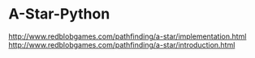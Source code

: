 # A-Star-Python

http://www.redblobgames.com/pathfinding/a-star/implementation.html  
http://www.redblobgames.com/pathfinding/a-star/introduction.html  
